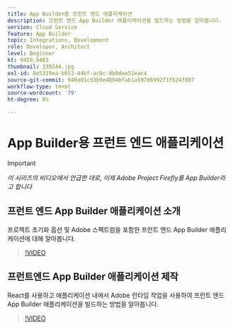 ```yaml
---
title: App Builder용 프런트 엔드 애플리케이션
description: 프런트 엔드 App Builder 애플리케이션을 빌드하는 방법을 알아봅니다.
version: Cloud Service
feature: App Builder
topic: Integrations, Development
role: Developer, Architect
level: Beginner
kt: 9459,9483
thumbnail: 339244.jpg
exl-id: 0e5319ea-b053-44bf-ac9c-9b0dee51eac4
source-git-commit: 940a01cd3b9e4804bfab1a5970699271f624f087
workflow-type: tm+mt
source-wordcount: '79'
ht-degree: 0%

---
```


# App Builder용 프런트 엔드 애플리케이션

>[!IMPORTANT]
>
> _이 시리즈의 비디오에서 언급한 대로, 이제 Adobe Project Firefly를 App Builder라고 합니다_

## 프런트 엔드 App Builder 애플리케이션 소개

프로젝트 초기화 옵션 및 Adobe 스펙트럼을 포함한 프런트 엔드 App Builder 애플리케이션에 대해 알아봅니다.

>[!VIDEO](https://video.tv.adobe.com/v/339247/?quality=12&learn=on)

## 프런트엔드 App Builder 애플리케이션 제작

React를 사용하고 애플리케이션 내에서 Adobe 런타임 작업을 사용하여 프런트 엔드 App Builder 애플리케이션을 빌드하는 방법을 알아봅니다.

>[!VIDEO](https://video.tv.adobe.com/v/339248/?quality=12&learn=on)
